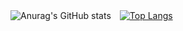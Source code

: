 ![Anurag's GitHub stats](https://github-readme-stats.vercel.app/api?username=roy-aaissk&show_icons=true&theme=tokyonight)　[![Top Langs](https://github-readme-stats.vercel.app/api/top-langs/?username=roy-aaissk&layout=compact)](https://github.com/anuraghazra/github-readme-stats)

<!--
**roy-aaissk/roy-aaissk** is a ✨ _special_ ✨ repository because its `README.md` (this file) appears on your GitHub profile.

Here are some ideas to get you started:

- 🔭 I’m currently working on ...
- 🌱 I’m currently learning ...
- 👯 I’m looking to collaborate on ...
- 🤔 I’m looking for help with ...
- 💬 Ask me about ...
- 📫 How to reach me: ...
- 😄 Pronouns: ...
- ⚡ Fun fact: ...
-->
